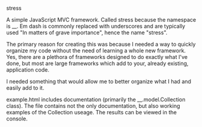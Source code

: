 stress

A simple JavaScript MVC framework. Called stress because the namespace is __. Em dash is commonly replaced with underscores and are typically used "In matters of grave importance", hence the name "stress".

The primary reason for creating this was because I needed a way to quickly organize my code without the need of learning a whole new framework. Yes, there are a plethora of frameworks designed to do exactly what I've done, but most are large frameworks which add to your, already existing, application code.

I needed something that would allow me to better organize what I had and easily add to it.

example.html includes documentation (primarily the __.model.Collection class). The file contains not the only documentation, but also working examples of the Collection useage. The results can be viewed in the console.
